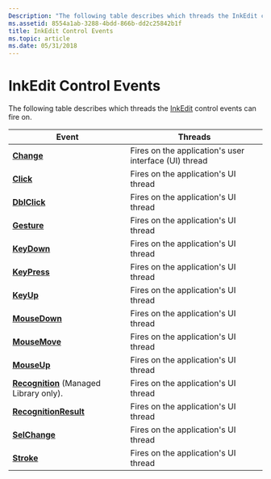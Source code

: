 ```yaml
---
Description: "The following table describes which threads the InkEdit control events can fire on.EventThreadsChangeFires on the application's user interface (UI) threadClickFires on the application's UI threadDblClickFires on the application's UI threadGestureFires on the application's UI threadKeyDownFires on the application's UI threadKeyPressFires on the application's UI threadKeyUpFires on the application's UI threadMouseDownFires on the application's UI threadMouseMoveFires on the application's UI threadMouseUpFires on the application's UI threadRecognition (Managed Library only).Fires on the application's UI threadRecognitionResultFires on the application's UI threadSelChangeFires on the application's UI threadStrokeFires on the application's UI thread "
ms.assetid: 8554a1ab-3288-4bdd-866b-dd2c25842b1f
title: InkEdit Control Events
ms.topic: article
ms.date: 05/31/2018
---
```


# InkEdit Control Events

The following table describes which threads the [InkEdit](inkedit-control-reference.md) control events can fire on.



| Event                                                                          | Threads                                                          |
|--------------------------------------------------------------------------------|------------------------------------------------------------------|
| [**Change**](inkedit-change.md)                                               | Fires on the application's user interface (UI) thread<br/> |
| [**Click**](inkedit-click.md)                                                 | Fires on the application's UI thread<br/>                  |
| [**DblClick**](inkedit-dblclick.md)                                           | Fires on the application's UI thread<br/>                  |
| [**Gesture**](inkedit-gesture.md)                                             | Fires on the application's UI thread<br/>                  |
| [**KeyDown**](inkedit-keydown.md)                                             | Fires on the application's UI thread<br/>                  |
| [**KeyPress**](inkedit-keypress.md)                                           | Fires on the application's UI thread<br/>                  |
| [**KeyUp**](inkedit-keyup.md)                                                 | Fires on the application's UI thread<br/>                  |
| [**MouseDown**](inkedit-mousedown.md)                                         | Fires on the application's UI thread<br/>                  |
| [**MouseMove**](inkedit-mousemove.md)                                         | Fires on the application's UI thread<br/>                  |
| [**MouseUp**](inkedit-mouseup.md)                                             | Fires on the application's UI thread<br/>                  |
| [**Recognition**](https://msdn.microsoft.com/library/ms567627(v=VS.90).aspx) (Managed Library only). | Fires on the application's UI thread<br/>                  |
| [**RecognitionResult**](inkedit-recognitionresult.md)                         | Fires on the application's UI thread<br/>                  |
| [**SelChange**](inkedit-selchange.md)                                         | Fires on the application's UI thread<br/>                  |
| [**Stroke**](inkedit-stroke.md)                                               | Fires on the application's UI thread<br/>                  |



 

 

 




